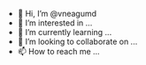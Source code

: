 - 👋 Hi, I’m @vneagumd
- 👀 I’m interested in ...
- 🌱 I’m currently learning ...
- 💞️ I’m looking to collaborate on ...
- 📫 How to reach me ...

<!---
vneagumd/vneagumd is a ✨ special ✨ repository because its `README.md` (this file) appears on your GitHub profile.
You can click the Preview link to take a look at your changes.
--->
